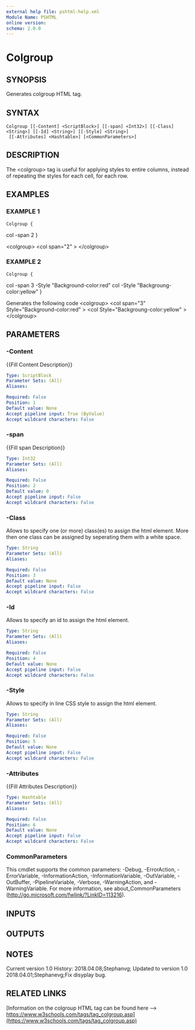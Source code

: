 ```yaml
---
external help file: pshtml-help.xml
Module Name: PSHTML
online version:
schema: 2.0.0
---
```


# Colgroup

## SYNOPSIS
Generates colgroup HTML tag.

## SYNTAX

```
Colgroup [[-Content] <ScriptBlock>] [[-span] <Int32>] [[-Class] <String>] [[-Id] <String>] [[-Style] <String>]
 [[-Attributes] <Hashtable>] [<CommonParameters>]
```

## DESCRIPTION
The \<colgroup\> tag is useful for applying styles to entire columns, instead of repeating the styles for each cell, for each row.

## EXAMPLES

### EXAMPLE 1
```
Colgroup {
```

col -span 2
}

\<colgroup\>
    \<col span="2"  \>
\</colgroup\>

### EXAMPLE 2
```
Colgroup {
```

col -span 3 -Style "Background-color:red"
    col -Style "Backgroung-color:yellow"
}

Generates the following code
\<colgroup\>
    \<col span="3" Style="Background-color:red"  \>
    \<col Style="Backgroung-color:yellow"  \>
\</colgroup\>

## PARAMETERS

### -Content
{{Fill Content Description}}

```yaml
Type: ScriptBlock
Parameter Sets: (All)
Aliases:

Required: False
Position: 1
Default value: None
Accept pipeline input: True (ByValue)
Accept wildcard characters: False
```

### -span
{{Fill span Description}}

```yaml
Type: Int32
Parameter Sets: (All)
Aliases:

Required: False
Position: 2
Default value: 0
Accept pipeline input: False
Accept wildcard characters: False
```

### -Class
Allows to specify one (or more) class(es) to assign the html element.
More then one class can be assigned by seperating them with a white space.

```yaml
Type: String
Parameter Sets: (All)
Aliases:

Required: False
Position: 3
Default value: None
Accept pipeline input: False
Accept wildcard characters: False
```

### -Id
Allows to specify an id to assign the html element.

```yaml
Type: String
Parameter Sets: (All)
Aliases:

Required: False
Position: 4
Default value: None
Accept pipeline input: False
Accept wildcard characters: False
```

### -Style
Allows to specify in line CSS style to assign the html element.

```yaml
Type: String
Parameter Sets: (All)
Aliases:

Required: False
Position: 5
Default value: None
Accept pipeline input: False
Accept wildcard characters: False
```

### -Attributes
{{Fill Attributes Description}}

```yaml
Type: Hashtable
Parameter Sets: (All)
Aliases:

Required: False
Position: 6
Default value: None
Accept pipeline input: False
Accept wildcard characters: False
```

### CommonParameters
This cmdlet supports the common parameters: -Debug, -ErrorAction, -ErrorVariable, -InformationAction, -InformationVariable, -OutVariable, -OutBuffer, -PipelineVariable, -Verbose, -WarningAction, and -WarningVariable.
For more information, see about_CommonParameters (http://go.microsoft.com/fwlink/?LinkID=113216).

## INPUTS

## OUTPUTS

## NOTES
Current version 1.0
History:
    2018.04.08;Stephanvg; Updated to version 1.0
    2018.04.01;Stephanevg;Fix disyplay bug.

## RELATED LINKS

[Information on the colgroup HTML tag can be found here --> https://www.w3schools.com/tags/tag_colgroup.asp](https://www.w3schools.com/tags/tag_colgroup.asp)